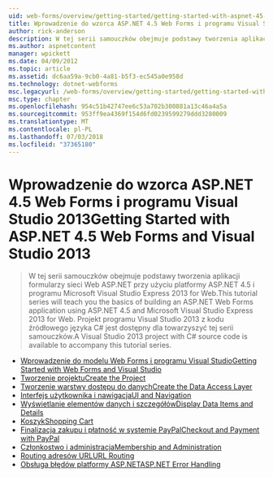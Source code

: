 ```yaml
---
uid: web-forms/overview/getting-started/getting-started-with-aspnet-45-web-forms/index
title: Wprowadzenie do wzorca ASP.NET 4.5 Web Forms i programu Visual Studio 2013 | Dokumentacja firmy Microsoft
author: rick-anderson
description: W tej serii samouczków obejmuje podstawy tworzenia aplikacji formularzy sieci Web ASP.NET przy użyciu platformy ASP.NET 4.5 i programu Visual Studio 2013 Express for Web. Integrujące...
ms.author: aspnetcontent
manager: wpickett
ms.date: 04/09/2012
ms.topic: article
ms.assetid: dc6aa59a-9cb0-4a81-b5f3-ec545a0e958d
ms.technology: dotnet-webforms
msc.legacyurl: /web-forms/overview/getting-started/getting-started-with-aspnet-45-web-forms
msc.type: chapter
ms.openlocfilehash: 954c51b42747ee6c53a702b300881a13c46a4a5a
ms.sourcegitcommit: 953ff9ea4369f154d6fd0239599279ddd3280009
ms.translationtype: MT
ms.contentlocale: pl-PL
ms.lasthandoff: 07/03/2018
ms.locfileid: "37365180"
---
```

<a name="getting-started-with-aspnet-45-web-forms-and-visual-studio-2013"></a><span data-ttu-id="3f42e-104">Wprowadzenie do wzorca ASP.NET 4.5 Web Forms i programu Visual Studio 2013</span><span class="sxs-lookup"><span data-stu-id="3f42e-104">Getting Started with ASP.NET 4.5 Web Forms and Visual Studio 2013</span></span>
====================
> <span data-ttu-id="3f42e-105">W tej serii samouczków obejmuje podstawy tworzenia aplikacji formularzy sieci Web ASP.NET przy użyciu platformy ASP.NET 4.5 i programu Microsoft Visual Studio Express 2013 for Web.</span><span class="sxs-lookup"><span data-stu-id="3f42e-105">This tutorial series will teach you the basics of building an ASP.NET Web Forms application using ASP.NET 4.5 and Microsoft Visual Studio Express 2013 for Web.</span></span> <span data-ttu-id="3f42e-106">Projekt programu Visual Studio 2013 z kodu źródłowego języka C# jest dostępny dla towarzyszyć tej serii samouczków.</span><span class="sxs-lookup"><span data-stu-id="3f42e-106">A Visual Studio 2013 project with C# source code is available to accompany this tutorial series.</span></span>


- [<span data-ttu-id="3f42e-107">Wprowadzenie do modelu Web Forms i programu Visual Studio</span><span class="sxs-lookup"><span data-stu-id="3f42e-107">Getting Started with Web Forms and Visual Studio</span></span>](introduction-and-overview.md)
- [<span data-ttu-id="3f42e-108">Tworzenie projektu</span><span class="sxs-lookup"><span data-stu-id="3f42e-108">Create the Project</span></span>](create-the-project.md)
- [<span data-ttu-id="3f42e-109">Tworzenie warstwy dostępu do danych</span><span class="sxs-lookup"><span data-stu-id="3f42e-109">Create the Data Access Layer</span></span>](create_the_data_access_layer.md)
- [<span data-ttu-id="3f42e-110">Interfejs użytkownika i nawigacja</span><span class="sxs-lookup"><span data-stu-id="3f42e-110">UI and Navigation</span></span>](ui_and_navigation.md)
- [<span data-ttu-id="3f42e-111">Wyświetlanie elementów danych i szczegółów</span><span class="sxs-lookup"><span data-stu-id="3f42e-111">Display Data Items and Details</span></span>](display_data_items_and_details.md)
- [<span data-ttu-id="3f42e-112">Koszyk</span><span class="sxs-lookup"><span data-stu-id="3f42e-112">Shopping Cart</span></span>](shopping-cart.md)
- [<span data-ttu-id="3f42e-113">Finalizacja zakupu i płatność w systemie PayPal</span><span class="sxs-lookup"><span data-stu-id="3f42e-113">Checkout and Payment with PayPal</span></span>](checkout-and-payment-with-paypal.md)
- [<span data-ttu-id="3f42e-114">Członkostwo i administracja</span><span class="sxs-lookup"><span data-stu-id="3f42e-114">Membership and Administration</span></span>](membership-and-administration.md)
- [<span data-ttu-id="3f42e-115">Routing adresów URL</span><span class="sxs-lookup"><span data-stu-id="3f42e-115">URL Routing</span></span>](url-routing.md)
- [<span data-ttu-id="3f42e-116">Obsługa błędów platformy ASP.NET</span><span class="sxs-lookup"><span data-stu-id="3f42e-116">ASP.NET Error Handling</span></span>](aspnet-error-handling.md)
